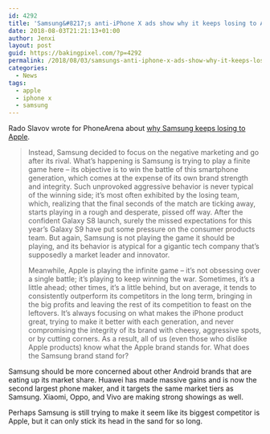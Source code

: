 ```yaml
---
id: 4292
title: 'Samsung&#8217;s anti-iPhone X ads show why it keeps losing to Apple'
date: 2018-08-03T21:21:13+01:00
author: Jenxi
layout: post
guid: https://bakingpixel.com/?p=4292
permalink: /2018/08/03/samsungs-anti-iphone-x-ads-show-why-it-keeps-losing-to-apple/
categories:
  - News
tags:
  - apple
  - iphone x
  - samsung
---
```

Rado Slavov wrote for PhoneArena about [why Samsung keeps losing to Apple](https://www.phonearena.com/news/Samsung-Galaxy-vs-Apple-iPhone-ads-ingenius_id107136).

> Instead, Samsung decided to focus on the negative marketing and go after its rival. What&#8217;s happening is Samsung is trying to play a finite game here – its objective is to win the battle of this smartphone generation, which comes at the expense of its own brand strength and integrity. Such unprovoked aggressive behavior is never typical of the winning side; it&#8217;s most often exhibited by the losing team, which, realizing that the final seconds of the match are ticking away, starts playing in a rough and desperate, pissed off way. After the confident Galaxy S8 launch, surely the missed expectations for this year&#8217;s Galaxy S9 have put some pressure on the consumer products team. But again, Samsung is not playing the game it should be playing, and its behavior is atypical for a gigantic tech company that&#8217;s supposedly a market leader and innovator.
> 
> Meanwhile, Apple is playing the infinite game – it&#8217;s not obsessing over a single battle; it&#8217;s playing to keep winning the war. Sometimes, it&#8217;s a little ahead; other times, it&#8217;s a little behind, but on average, it tends to consistently outperform its competitors in the long term, bringing in the big profits and leaving the rest of its competition to feast on the leftovers. It&#8217;s always focusing on what makes the iPhone product great, trying to make it better with each generation, and never compromising the integrity of its brand with cheesy, aggressive spots, or by cutting corners. As a result, all of us (even those who dislike Apple products) know what the Apple brand stands for. What does the Samsung brand stand for? 

Samsung should be more concerned about other Android brands that are eating up its market share. Huawei has made massive gains and is now the second largest phone maker, and it targets the same market tiers as Samsung. Xiaomi, Oppo, and Vivo are making strong showings as well.

Perhaps Samsung is still trying to make it seem like its biggest competitor is Apple, but it can only stick its head in the sand for so long.